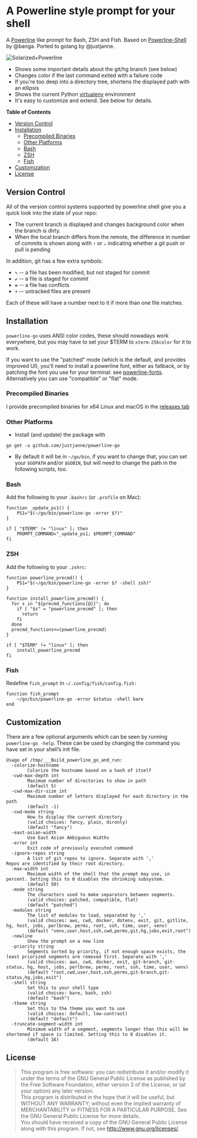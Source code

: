 # A Powerline style prompt for your shell

A [Powerline](https://github.com/Lokaltog/vim-powerline) like prompt for Bash,
ZSH and Fish. Based on [Powerline-Shell](https://github.com/banga/powerline-shell) by @banga.
Ported to golang by @justjanne.

![Solarized+Powerline](https://raw.github.com/justjanne/powerline-go/master/preview.png)

- Shows some important details about the git/hg branch (see below)
- Changes color if the last command exited with a failure code
- If you're too deep into a directory tree, shortens the displayed path with an ellipsis
- Shows the current Python [virtualenv](http://www.virtualenv.org/) environment
- It's easy to customize and extend. See below for details.

**Table of Contents** 

- [Version Control](#version-control)
- [Installation](#installation)
  - [Precompiled Binaries](#precompiled-binaries)
  - [Other Platforms](#other-platforms)
  - [Bash](#bash)
  - [ZSH](#zsh)
  - [Fish](#fish)
- [Customization](#customization)
- [License](#license)

## Version Control

All of the version control systems supported by powerline shell give you a
quick look into the state of your repo:

- The current branch is displayed and changes background color when the
  branch is dirty.
- When the local branch differs from the remote, the difference in number
  of commits is shown along with `⇡` or `⇣` indicating whether a git push
  or pull is pending

In addition, git has a few extra symbols:

- `✎` -- a file has been modified, but not staged for commit
- `✔` -- a file is staged for commit
- `✼` -- a file has conflicts
- `+` -- untracked files are present

Each of these will have a number next to it if more than one file matches.

## Installation

`powerline-go` uses ANSI color codes, these should nowadays work everywhere,
but you may have to set your $TERM to `xterm-256color` for it to work.

If you want to use the "patched" mode (which is the default, and provides
improved UI), you'll need to install a powerline font, either as fallback,
or by patching the font you use for your terminal: see
[powerline-fonts](https://github.com/Lokaltog/powerline-fonts).  
Alternatively you can use "compatible" or "flat" mode.

### Precompiled Binaries

I provide precompiled binaries for x64 Linux and macOS in the
[releases tab](https://github.com/justjanne/powerline-go/releases)

### Other Platforms

- Install (and update) the package with

```
go get -u github.com/justjanne/powerline-go
```

- By default it will be in `~/go/bin`, if you want to change that, you can set
  your `$GOPATH` and/or `$GOBIN`, but will need to change the path in the
  following scripts, too.

### Bash

Add the following to your `.bashrc` (or `.profile` on Mac):

```
function _update_ps1() {
    PS1="$(~/go/bin/powerline-go -error $?)"
}

if [ "$TERM" != "linux" ]; then
    PROMPT_COMMAND="_update_ps1; $PROMPT_COMMAND"
fi
```

### ZSH

Add the following to your `.zshrc`:

```
function powerline_precmd() {
    PS1="$(~/go/bin/powerline-go -error $? -shell zsh)"
}

function install_powerline_precmd() {
  for s in "${precmd_functions[@]}"; do
    if [ "$s" = "powerline_precmd" ]; then
      return
    fi
  done
  precmd_functions+=(powerline_precmd)
}

if [ "$TERM" != "linux" ]; then
    install_powerline_precmd
fi
```

### Fish

Redefine `fish_prompt` in `~/.config/fish/config.fish:`

```
function fish_prompt
    ~/go/bin/powerline-go -error $status -shell bare
end
```

## Customization

There are a few optional arguments which can be seen by running
`powerline-go -help`. These can be used by changing the command you have set
in your shell’s init file.

```
Usage of /tmp/___Build_powerline_go_and_run:
  -colorize-hostname
    	Colorize the hostname based on a hash of itself
  -cwd-max-depth int
    	Maximum number of directories to show in path
        (default 5)
  -cwd-max-dir-size int
    	Maximum number of letters displayed for each directory in the path
        (default -1)
  -cwd-mode string
    	How to display the current directory
    	(valid choices: fancy, plain, dironly)
        (default "fancy")
  -east-asian-width
    	Use East Asian Ambiguous Widths
  -error int
    	Exit code of previously executed command
  -ignore-repos string
    	A list of git repos to ignore. Separate with ','
Repos are identified by their root directory.
  -max-width int
    	Maximum width of the shell that the prompt may use, in percent. Setting this to 0 disables the shrinking subsystem.
        (default 50)
  -mode string
    	The characters used to make separators between segments.
    	(valid choices: patched, compatible, flat)
        (default "patched")
  -modules string
    	The list of modules to load, separated by ','
    	(valid choices: aws, cwd, docker, dotenv, exit, git, gitlite, hg, host, jobs, perlbrew, perms, root, ssh, time, user, venv)
        (default "venv,user,host,ssh,cwd,perms,git,hg,jobs,exit,root")
  -newline
    	Show the prompt on a new line
  -priority string
    	Segments sorted by priority, if not enough space exists, the least priorized segments are removed first. Separate with ','
    	(valid choices: aws, cwd, docker, exit, git-branch, git-status, hg, host, jobs, perlbrew, perms, root, ssh, time, user, venv)
        (default "root,cwd,user,host,ssh,perms,git-branch,git-status,hg,jobs,exit")
  -shell string
    	Set this to your shell type
    	(valid choices: bare, bash, zsh)
        (default "bash")
  -theme string
    	Set this to the theme you want to use
    	(valid choices: default, low-contrast)
        (default "default")
  -truncate-segment-width int
    	Minimum width of a segment, segments longer than this will be shortened if space is limited. Setting this to 0 disables it.
        (default 16)
```


## License

> This program is free software: you can redistribute it and/or modify it under the terms of the GNU General Public License as published by the Free Software Foundation, either version 3 of the License, or (at your option) any later version.  
> This program is distributed in the hope that it will be useful, but WITHOUT ANY WARRANTY; without even the implied warranty of MERCHANTABILITY or FITNESS FOR A PARTICULAR PURPOSE. See the GNU General Public License for more details.  
> You should have received a copy of the GNU General Public License along with this program. If not, see <http://www.gnu.org/licenses/>.  
